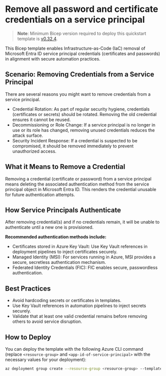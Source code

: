 # Remove all password and certificate credentials on a service principal

> **Note**: Minimum Bicep version required to deploy this quickstart template is [v0.32.4](https://github.com/Azure/bicep/releases/tag/v0.32.4).

This Bicep template enables Infrastructure-as-Code (IaC) removal of Microsoft Entra ID service principal credentials (certificates and passwords) in alignment with secure automation practices.

## Scenario: Removing Credentials from a Service Principal
There are several reasons you might want to remove credentials from a service principal.
-  Credential Rotation: As part of regular security hygiene, credentials (certificates or secrets) should be rotated. Removing the old credential ensures it cannot be reused.
- Decommissioning or Role Change: If a service principal is no longer in use or its role has changed, removing unused credentials reduces the attack surface.
- Security Incident Response: If a credential is suspected to be compromised, it should be removed immediately to prevent unauthorized access.

## What it Means to Remove a Credential
Removing a credential (certificate or password) from a service principal means deleting the associated authentication method from the service principal object in Microsoft Entra ID. This renders the credential unusable for future authentication attempts.

## How Service Principals Authenticate
After removing credential(s) and if no credentials remain, it will be unable to authenticate until a new one is provisioned.

**Recommended authentication methods include:**
- Certificates stored in Azure Key Vault: Use Key Vault references in deployment pipelines to inject certificates securely.
- Managed Identity (MSI): For services running in Azure, MSI provides a secure, secretless authentication mechanism.
- Federated Identity Credentials (FIC): FIC enables secure, passwordless authentication.  

## Best Practices
- Avoid hardcoding secrets or certificates in templates.
- Use Key Vault references in automation pipelines to inject secrets securely.
- Validate that at least one valid credential remains before removing others to avoid service disruption.

## How to Deploy
You can deploy the template with the following Azure CLI command (replace `<resource-group>` and `<app-id-of-service-principal>` with the necessary values for your deployment):

```sh
az deployment group create --resource-group <resource-group> --template-file main.bicep --parameters applicationId=<app-id-of-service-principal>
```

